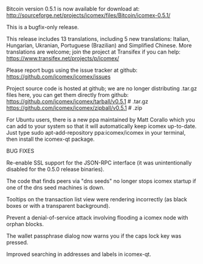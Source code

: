 Bitcoin version 0.5.1 is now available for download at:
http://sourceforge.net/projects/icomex/files/Bitcoin/icomex-0.5.1/

This is a bugfix-only release.

This release includes 13 translations, including 5 new translations:
Italian, Hungarian, Ukranian, Portuguese (Brazilian) and Simplified Chinese.
More translations are welcome; join the project at Transifex if you can help:
https://www.transifex.net/projects/p/icomex/

Please report bugs using the issue tracker at github:
https://github.com/icomex/icomex/issues

Project source code is hosted at github; we are no longer
distributing .tar.gz files here, you can get them
directly from github:
https://github.com/icomex/icomex/tarball/v0.5.1  # .tar.gz
https://github.com/icomex/icomex/zipball/v0.5.1  # .zip

For Ubuntu users, there is a new ppa maintained by Matt Corallo which
you can add to your system so that it will automatically keep
icomex up-to-date.  Just type
sudo apt-add-repository ppa:icomex/icomex
in your terminal, then install the icomex-qt package.


BUG FIXES

Re-enable SSL support for the JSON-RPC interface (it was unintentionally
disabled for the 0.5.0 release binaries).

The code that finds peers via "dns seeds" no longer stops icomex startup
if one of the dns seed machines is down.

Tooltips on the transaction list view were rendering incorrectly (as black boxes
or with a transparent background).

Prevent a denial-of-service attack involving flooding a icomex node with
orphan blocks.

The wallet passphrase dialog now warns you if the caps lock key was pressed.

Improved searching in addresses and labels in icomex-qt.
